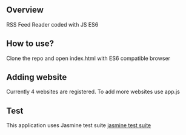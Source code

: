 ## Overview
RSS Feed Reader coded with JS ES6

## How to use?
Clone the repo and open index.html with ES6 compatible browser

## Adding website
Currently 4 websites are registered. To add more websites use app.js

## Test
This application uses Jasmine test suite [jasmine test suite](https://jasmine.github.io/2.0/introduction.html)


